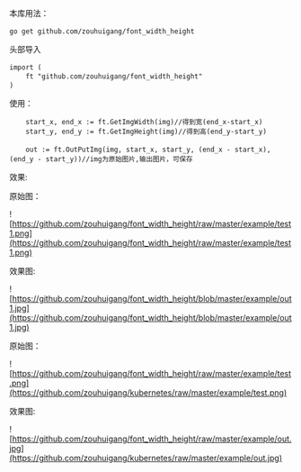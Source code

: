 本库用法：

	go get github.com/zouhuigang/font_width_height

头部导入

	import (
		ft "github.com/zouhuigang/font_width_height"
	)

使用：

		start_x, end_x := ft.GetImgWidth(img)//得到宽(end_x-start_x)
		start_y, end_y := ft.GetImgHeight(img)//得到高(end_y-start_y)

		out := ft.OutPutImg(img, start_x, start_y, (end_x - start_x), (end_y - start_y))//img为原始图片,输出图片，可保存


效果:

原始图：

![https://github.com/zouhuigang/font_width_height/raw/master/example/test1.png](https://github.com/zouhuigang/font_width_height/raw/master/example/test1.png)

效果图:

![https://github.com/zouhuigang/font_width_height/blob/master/example/out1.jpg](https://github.com/zouhuigang/font_width_height/blob/master/example/out1.jpg)



原始图：

![https://github.com/zouhuigang/font_width_height/raw/master/example/test.png](https://github.com/zouhuigang/kubernetes/raw/master/example/test.png)

效果图:

![https://github.com/zouhuigang/font_width_height/raw/master/example/out.jpg](https://github.com/zouhuigang/kubernetes/raw/master/example/out.jpg)